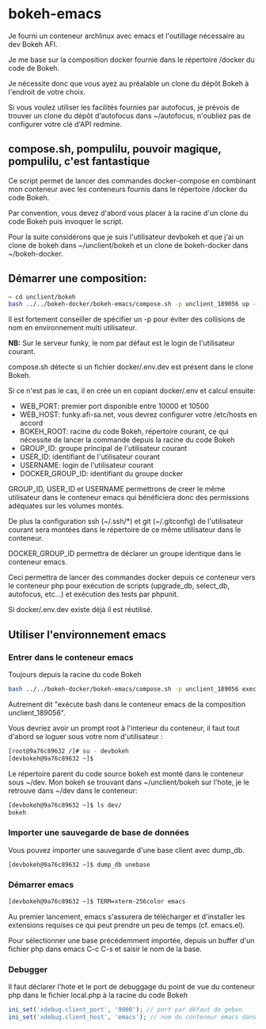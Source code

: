 # bokeh-emacs

Je fourni un conteneur archlinux avec emacs et l'outillage nécessaire au dev Bokeh AFI.

Je me base sur la composition docker fournie dans le répertoire /docker du code de Bokeh.

Je nécessite donc que vous ayez au préalable un clone du dépôt Bokeh à l'endroit de votre choix.

Si vous voulez utiliser les facilités fournies par autofocus, je prévois de trouver un clone du dépôt d'autofocus dans ~/autofocus, n'oubliez pas de configurer votre clé d'API redmine.


## compose.sh, pompulilu, pouvoir magique, pompulilu, c'est fantastique

Ce script permet de lancer des commandes docker-compose en combinant mon conteneur avec les conteneurs fournis dans le répertoire /docker du code Bokeh.

Par convention, vous devez d'abord vous placer à la racine d'un clone du code Bokeh puis invoquer le script.

Pour la suite considérons que je suis l'utilisateur devbokeh et que j'ai un clone de bokeh dans ~/unclient/bokeh et un clone de bokeh-docker dans ~/bokeh-docker.


## Démarrer une composition:

```sh
~ cd unclient/bokeh
bash ../../bokeh-docker/bokeh-emacs/compose.sh -p unclient_189056 up --build -d
```

Il est fortement conseiller de spécifier un -p pour éviter des collisions de nom en environnement multi utilisateur.

__NB:__ Sur le serveur funky, le nom par défaut est le login de l'utilisateur courant.

compose.sh détecte si un fichier docker/.env.dev est présent dans le clone Bokeh.

Si ce n'est pas le cas, il en crée un en copiant docker/.env et calcul ensuite:
* WEB_PORT: premier port disponible entre 10000 et 10500
* WEB_HOST: funky.afi-sa.net, vous devrez configurer votre /etc/hosts en accord
* BOKEH_ROOT: racine du code Bokeh, répertoire courant, ce qui nécessite de lancer la commande depuis la racine du code Bokeh
* GROUP\_ID: groupe principal de l'utilisateur courant
* USER\_ID: identifiant de l'utilisateur courant
* USERNAME: login de l'utilisateur courant
* DOCKER\_GROUP\_ID: identifiant du groupe docker

GROUP\_ID, USER\_ID et USERNAME permettrons de creer le même utilisateur dans le conteneur emacs qui bénéficiera donc des permissions adéquates sur les volumes montés. 

De plus la configuration ssh (~/.ssh/*) et git (~/.gitconfig) de l'utilisateur courant sera montées dans le répertoire de ce même utilisateur dans le conteneur.

DOCKER\_GROUP\_ID permettra de déclarer un groupe identique dans le conteneur emacs.

Ceci permettra de lancer des commandes docker depuis ce conteneur vers le conteneur php pour exécution de scripts (upgrade\_db, select\_db, autofocus, etc...) et exécution des tests par phpunit.

Si docker/.env.dev existe déjà il est réutilisé.


## Utiliser l'environnement emacs


### Entrer dans le conteneur emacs

Toujours depuis la racine du code Bokeh

```sh
bash ../../bokeh-docker/bokeh-emacs/compose.sh -p unclient_189056 exec -it emacs bash
```

Autrement dit "exécute bash dans le conteneur emacs de la composition unclient\_189056".

Vous devriez avoir un prompt root à l'interieur du conteneur, il faut tout d'abord se loguer sous votre nom d'utilisateur :

```sh
[root@9a76c89632 /]# su - devbokeh
[devbokeh@9a76c89632 ~]$
```

Le répertoire parent du code source bokeh est monté dans le conteneur sous ~/dev.
Mon bokeh se trouvant dans ~/unclient/bokeh sur l'hote, je le retrouve dans ~/dev dans le conteneur:

```sh
[devbokeh@9a76c89632 ~]$ ls dev/
bokeh
```

### Importer une sauvegarde de base de données

Vous pouvez importer une sauvegarde d'une base client avec dump\_db.

```sh
[devbokeh@9a76c89632 ~]$ dump_db unebase
```

### Démarrer emacs

```sh
[devbokeh@9a76c89632 ~]$ TERM=xterm-256color emacs
```

Au premier lancement, emacs s'assurera de télécharger et d'installer les extensions requises ce qui peut prendre un peu de temps (cf. emacs.el).

Pour sélectionner une base précédemment importée, depuis un buffer d'un fichier php dans emacs C-c C-s et saisir le nom de la base.

### Debugger 

Il faut déclarer l'hote et le port de debuggage du point de vue du conteneur php dans le fichier local.php à la racine du code Bokeh

```php
ini_set('xdebug.client_port', '9000'); // port par défaut de geben
ini_set('xdebug.client_host', 'emacs'); // nom du conteneur emacs dans la composition docker
```
